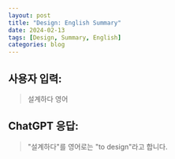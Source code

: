```yaml
---
layout: post
title: "Design: English Summary"
date: 2024-02-13
tags: [Design, Summary, English]
categories: blog
---
```


## 사용자 입력:
> 설계하다 영어

## ChatGPT 응답:
> "설계하다"를 영어로는 "to design"라고 합니다.

